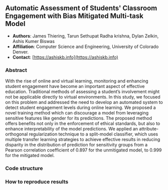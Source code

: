 ## Automatic Assessment of Students' Classroom Engagement with Bias Mitigated Multi-task Model
* **Authors**: James Thiering, Tarun Sethupat Radha krishna, Dylan Zelkin, Ashis Kumer Biswas
* **Affiliation**: Computer Science and Engineering, University of Colorado Denver.
* **Contact**: [https://ashiskb.info](https://ashiskb.info)

### Abstract
With the rise of online and virtual learning, monitoring and enhancing student engagement have become an important aspect of effective education. Traditional methods of assessing a student’s involvement might not be applicable directly to virtual environments. In this study, we focused on this problem and addressed the need to develop an automated system to detect student engagement levels during online learning. We proposed a novel training method which can discourage a model from leveraging sensitive features like gender for its predictions. The proposed method offers benefits not only in the enforcement of ethical standards, but also to enhance interpretability of the model predictions. We applied an attribute-orthogonal regularization technique to a split-model classifier, which uses multiple transfer learning strategies to achieve effective results in reducing disparity in the distribution of prediction for sensitivity groups from a Pearson correlation coefficient of 0.897 for the unmitigated model, to 0.999 for the mitigated model.

### Code structure


### How to reproduce results

